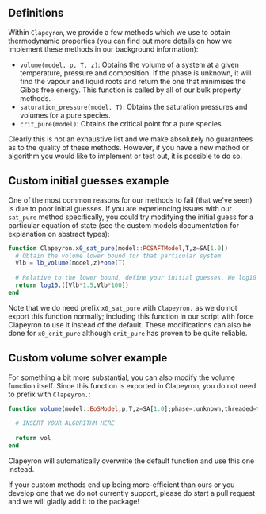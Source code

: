 ## Definitions

Within `Clapeyron`, we provide a few methods which we use to obtain thermodynamic properties (you can find out more details on how we implement these methods in our background information):

- `volume(model, p, T, z)`: Obtains the volume of a system at a given temperature, pressure and composition. If the phase is unknown, it will find the vapour and liquid roots and return the one that minimises the Gibbs free energy. This function is called by all of our bulk property methods.
- `saturation_pressure(model, T)`: Obtains the saturation pressures and volumes for a pure species.
- `crit_pure(model)`: Obtains the critical point for a pure species.

Clearly this is not an exhaustive list and we make absolutely no guarantees as to the quality of these methods. However, if you have a new method or algorithm you would like to implement or test out, it is possible to do so.

## Custom initial guesses example

One of the most common reasons for our methods to fail (that we've seen) is due to poor initial guesses. If you are experiencing issues with our `sat_pure` method specifically, you could try modifying the initial guess for a particular equation of state (see the custom models documentation for explanation on abstract types):

```julia
function Clapeyron.x0_sat_pure(model::PCSAFTModel,T,z=SA[1.0])
  # Obtain the volume lower bound for that particular system
  Vlb = lb_volume(model,z)*one(T)
  
  # Relative to the lower bound, define your initial guesses. We log10 the results as our solvers solve for the log10 of the volume.
  return log10.([Vlb*1.5,Vlb*100])
end
```

Note that we do need prefix `x0_sat_pure` with `Clapeyron.` as we do not export this function normally; including this function in our script with force Clapeyron to use it instead of the default. These modifications can also be done for `x0_crit_pure` although `crit_pure` has proven to be quite reliable.

## Custom volume solver example

For something a bit more substantial, you can also modify the volume function itself. Since this function is exported in Clapeyron, you do not need to prefix with `Clapeyron.`:

```julia
function volume(model::EoSModel,p,T,z=SA[1.0];phase=:unknown,threaded=true)
  
  # INSERT YOUR ALGORITHM HERE
  
  return vol
end
```

Clapeyron will automatically overwrite the default function and use this one instead. 

If your custom methods end up being more-efficient than ours or you develop one that we do not currently support, please do start a pull request and we will gladly add it to the package!
